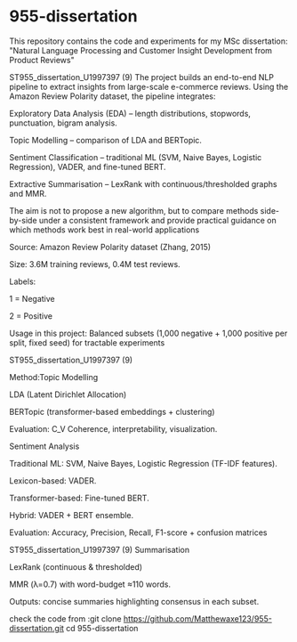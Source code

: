# 955-dissertation
This repository contains the code and experiments for my MSc dissertation:
"Natural Language Processing and Customer Insight Development from Product Reviews" 

ST955_dissertation_U1997397 (9)
The project builds an end-to-end NLP pipeline to extract insights from large-scale e-commerce reviews. Using the Amazon Review Polarity dataset, the pipeline integrates:

Exploratory Data Analysis (EDA) – length distributions, stopwords, punctuation, bigram analysis.

Topic Modelling – comparison of LDA and BERTopic.

Sentiment Classification – traditional ML (SVM, Naive Bayes, Logistic Regression), VADER, and fine-tuned BERT.

Extractive Summarisation – LexRank with continuous/thresholded graphs and MMR.

The aim is not to propose a new algorithm, but to compare methods side-by-side under a consistent framework and provide practical guidance on which methods work best in real-world applications

Source: Amazon Review Polarity dataset (Zhang, 2015)

Size: 3.6M training reviews, 0.4M test reviews.

Labels:

1 = Negative

2 = Positive

Usage in this project: Balanced subsets (1,000 negative + 1,000 positive per split, fixed seed) for tractable experiments

ST955_dissertation_U1997397 (9)

Method:Topic Modelling

LDA (Latent Dirichlet Allocation)

BERTopic (transformer-based embeddings + clustering)

Evaluation: C_V Coherence, interpretability, visualization.

Sentiment Analysis

Traditional ML: SVM, Naive Bayes, Logistic Regression (TF-IDF features).

Lexicon-based: VADER.

Transformer-based: Fine-tuned BERT.

Hybrid: VADER + BERT ensemble.

Evaluation: Accuracy, Precision, Recall, F1-score + confusion matrices

ST955_dissertation_U1997397 (9)
Summarisation

LexRank (continuous & thresholded)

MMR (λ=0.7) with word-budget ≈110 words.

Outputs: concise summaries highlighting consensus in each subset.

check the code from :git clone https://github.com/Matthewaxe123/955-dissertation.git
cd 955-dissertation
